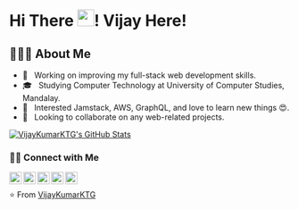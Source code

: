 # Hi There <img src="https://raw.githubusercontent.com/iampavangandhi/iampavangandhi/master/gifs/Hi.gif" width="30px">! Vijay Here!

## 👨🏻‍💻 About Me

- 🔭 &nbsp; Working on improving my full-stack web development skills.
- 🎓 &nbsp; Studying Computer Technology at University of Computer Studies, Mandalay. 
- 🌱 &nbsp; Interested Jamstack, AWS, GraphQL, and love to learn new things 😍.
- 💼 &nbsp; Looking to collaborate on any web-related projects.
<!--- 💻 &nbsp; Learning data structure, algorithm, system architecture, and design by practicing challenges on [Leetcode](https://leetcode.com/vijaykumarktg/). -->
<!--- 🤔 &nbsp; Learning photography as a hobby from Coursera and writing blogs on [Dev Community](https://dev.to/vijaykumarktg18). -->

[![VijayKumarKTG's GitHub Stats](https://github-readme-stats.vercel.app/api?username=VijayKumarKTG&show_icons=true)](https://github.com/VijayKumarKTG)

<h3> 🤝🏻 Connect with Me </h3>

<a href="https://vijaykumar.vercel.app" target="_blank">
  <img align="left" alt="Vijay's Portfolio" width="22px" src="https://cdn.jsdelivr.net/npm/@fortawesome/fontawesome-free@5.14.0/svgs/solid/globe.svg" />
</a>
<a href="mailto:vijaykumardevktg@gmail.com" target="_blank">
  <img align="left" alt="Mail to Vijay" width="22px" src="https://cdn.jsdelivr.net/npm/@fortawesome/fontawesome-free@5.14.0/svgs/solid/mail-bulk.svg" />
</a>
<a href="https://www.linkedin.com/in/vijaykumarktg/" target="_blank">
  <img align="left" alt="Vijay's Linkdein" width="22px" src="https://cdn.jsdelivr.net/npm/simple-icons@v3/icons/linkedin.svg" />
</a>
<a href="https://twitter.com/vijaykumarktg18" target="_blank">
  <img align="left" alt="Vijay's Twitter" width="22px" src="https://cdn.jsdelivr.net/npm/simple-icons@v3/icons/twitter.svg" />
</a>
<a href="https://stackoverflow.com/users/10521908/vijay-kumar" target="_blank">
  <img align="left" alt="Vijay's Linkdein" width="22px" src="https://cdn.jsdelivr.net/npm/simple-icons@3.7.0/icons/stackoverflow.svg" />
</a>

<br />

⭐️ From [VijayKumarKTG](https://github.com/VijayKumarKTG)
